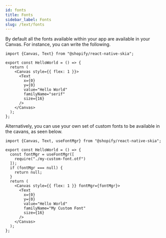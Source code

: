 ```yaml
---
id: fonts
title: Fonts
sidebar_label: Fonts
slug: /text/fonts
---
```


By default all the fonts available within your app are available in your Canvas. For instance, you can write the following.

```tsx twoslash
import {Canvas, Text} from "@shopify/react-native-skia";

export const HelloWorld = () => {
  return (
    <Canvas style={{ flex: 1 }}>
      <Text
        x={0}
        y={0}
        value="Hello World"
        familyName="serif"
        size={16}
      />
    </Canvas>
  );
};
```

Alternatively, you can use your own set of custom fonts to be available in the cavans, as seen below.

```tsx twoslash
import {Canvas, Text, useFontMgr} from "@shopify/react-native-skia";

export const HelloWorld = () => {
  const fontMgr = useFontMgr([
    require("./my-custom-font.otf")
  ]);
  if (fontMgr === null) {
    return null;
  }
  return (
    <Canvas style={{ flex: 1 }} fontMgr={fontMgr}>
      <Text
        x={0}
        y={0}
        value="Hello World"
        familyName="My Custom Font"
        size={16}
      />
    </Canvas>
  );
};
```
